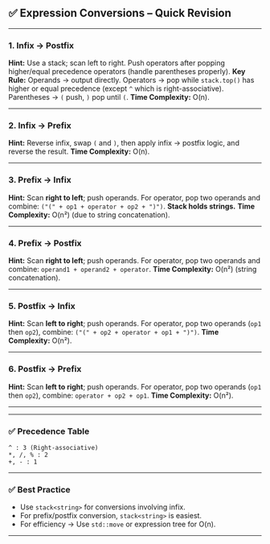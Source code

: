 

## ✅ **Expression Conversions – Quick Revision**

---

### **1. Infix → Postfix**

**Hint:**
Use a stack; scan left to right. Push operators after popping higher/equal precedence operators (handle parentheses properly).
**Key Rule:**
Operands → output directly.
Operators → pop while `stack.top()` has higher or equal precedence (except `^` which is right-associative).
Parentheses → `(` push, `)` pop until `(`.
**Time Complexity:** O(n).

---

### **2. Infix → Prefix**

**Hint:**
Reverse infix, swap `(` and `)`, then apply infix → postfix logic, and reverse the result.
**Time Complexity:** O(n).

---

### **3. Prefix → Infix**

**Hint:**
Scan **right to left**; push operands. For operator, pop two operands and combine:
`("(" + op1 + operator + op2 + ")")`.
**Stack holds strings.**
**Time Complexity:** O(n²) (due to string concatenation).

---

### **4. Prefix → Postfix**

**Hint:**
Scan **right to left**; push operands. For operator, pop two operands and combine:
`operand1 + operand2 + operator`.
**Time Complexity:** O(n²) (string concatenation).

---

### **5. Postfix → Infix**

**Hint:**
Scan **left to right**; push operands. For operator, pop two operands (`op1` then `op2`), combine:
`("(" + op2 + operator + op1 + ")")`.
**Time Complexity:** O(n²).

---

### **6. Postfix → Prefix**

**Hint:**
Scan **left to right**; push operands. For operator, pop two operands (`op1` then `op2`), combine:
`operator + op2 + op1`.
**Time Complexity:** O(n²).

---

---

### ✅ **Precedence Table**

```
^ : 3 (Right-associative)
*, /, % : 2
+, - : 1
```

---

### ✅ **Best Practice**

* Use `stack<string>` for conversions involving infix.
* For prefix/postfix conversion, `stack<string>` is easiest.
* For efficiency → Use `std::move` or expression tree for O(n).

---

